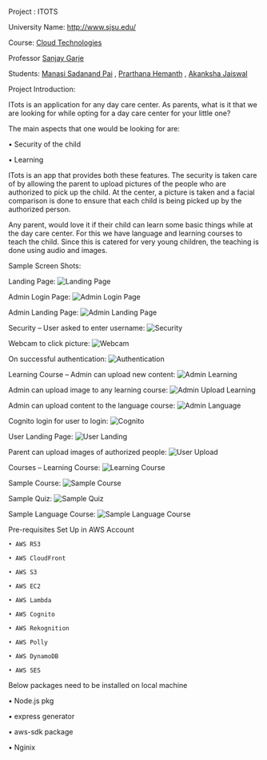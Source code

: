 Project : ITOTS

University Name: http://www.sjsu.edu/

Course: [Cloud Technologies](http://info.sjsu.edu/web-dbgen/catalog/courses/CMPE281.html)

Professor [Sanjay Garje](https://www.linkedin.com/in/sanjaygarje/)

Students: 
[Manasi Sadanand Pai](https://www.linkedin.com/in/manasi-pai-527421198/) ,
[Prarthana Hemanth](https://www.linkedin.com/in/prarthanahemanth/) ,
[Akanksha Jaiswal](https://www.linkedin.com/in/akanksha-jaiswal-53395960/)


Project Introduction:

ITots is an application for any day care center. As parents, what is it that we are looking for while opting for a day care center for your little one? 

The main aspects that one would be looking for are:

• Security of the child

• Learning

ITots is an app that provides both these features. The security is taken care of by allowing the parent to upload pictures of the people who are authorized to pick up the child. At the center, a picture is taken and a facial comparison is done to ensure that each child is being picked up by the authorized person.

Any parent, would love it if their child can learn some basic things while at the day care center. For this we have language and learning courses to teach the child. Since this is catered for very young children, the teaching is done using audio and images.

Sample Screen Shots:

Landing Page:
![Landing Page](https://github.com/prar1612/AWS-Project2/blob/master/Images/LandingPage.png)

Admin Login Page:
![Admin Login Page](https://github.com/prar1612/AWS-Project2/blob/master/Images/adminLogin.png)

Admin Landing Page:
![Admin Landing Page](https://github.com/prar1612/AWS-Project2/blob/master/Images/adminLandingPage.png)

Security – User asked to enter username:
![Security](https://github.com/prar1612/AWS-Project2/blob/master/Images/security.png)

Webcam to click picture:
![Webcam](https://github.com/prar1612/AWS-Project2/blob/master/Images/webcam.png)

On successful authentication:
![Authentication](https://github.com/prar1612/AWS-Project2/blob/master/Images/authentication.png)

Learning Course – Admin can upload new content:
![Admin Learning](https://github.com/prar1612/AWS-Project2/blob/master/Images/adminLearning.png)

Admin can upload image to any learning course:
![Admin Upload Learning](https://github.com/prar1612/AWS-Project2/blob/master/Images/adminLearning_1.png)

Admin can upload content to the language course:
![Admin Language](https://github.com/prar1612/AWS-Project2/blob/master/Images/adminLanguage.png)

Cognito login for user to login:
![Cognito](https://github.com/prar1612/AWS-Project2/blob/master/Images/cognito.png)

User Landing Page:
![User Landing](https://github.com/prar1612/AWS-Project2/blob/master/Images/userLandingPage.png)

Parent can upload images of authorized people:
![User Upload](https://github.com/prar1612/AWS-Project2/blob/master/Images/parentAuth.png)

Courses – Learning Course:
![Learning Course](https://github.com/prar1612/AWS-Project2/blob/master/Images/LerningCourses.png)

Sample Course:
![Sample Course](https://github.com/prar1612/AWS-Project2/blob/master/Images/LerningCourses_1.png)

Sample Quiz:
![Sample Quiz](https://github.com/prar1612/AWS-Project2/blob/master/Images/quiz.png)

Sample Language Course:
![Sample Language Course](https://github.com/prar1612/AWS-Project2/blob/master/Images/languageCourse.png)

Pre-requisites Set Up in AWS Account

    • AWS R53 
    
    • AWS CloudFront
    
    • AWS S3
    
    • AWS EC2
    
    • AWS Lambda
    
    • AWS Cognito
    
    • AWS Rekognition
    
    • AWS Polly
    
    • AWS DynamoDB
    
    • AWS SES
  
Below packages need to be installed on local machine

• Node.js pkg

• express generator

• aws-sdk package

• Nginix
